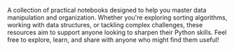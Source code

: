 A collection of practical notebooks designed to help you master data manipulation and organization. Whether you're exploring sorting algorithms, working with data structures, or tackling complex challenges, these resources aim to support anyone looking to sharpen their Python skills. Feel free to explore, learn, and share with anyone who might find them useful!
